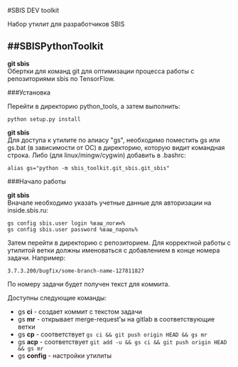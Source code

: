 #SBIS DEV toolkit

Набор утилит для разработчиков SBIS

##SBISPythonToolkit
------------

**git sbis**  
Обертки для команд git для оптимизации процесса работы с репозиториями sbis
по TensorFlow.

###Установка

Перейти в директорию python_tools, а затем выполнить:
```
python setup.py install
```

**git sbis**  
Для доступа к утилите по алиасу "gs", необходимо поместить
gs или gs.bat (в зависимости от ОС) в директорию, которую видит командная строка.
Либо (для linux/mingw/cygwin) добавить в .bashrc:
```
alias gs="python -m sbis_toolkit.git_sbis.git_sbis"
```

###Начало работы

**git sbis**  
Вначале необходимо указать учетные данные для авторизации на inside.sbis.ru:

```
gs config sbis.user login %ваш_логин%  
gs config sbis.user password %ваш_пароль%  
```

Затем перейти в директорию с репозиторием.
Для корректной работы с утилитой ветки должны именоваться с добавлением в конце номера задачи.
Например:

```
3.7.3.200/bugfix/some-branch-name-127811827
```

По номеру задачи будет получен текст для коммита.

Доступны следующие команды:

 - gs **ci** - создает коммит с текстом задачи
 - gs **mr** - открывает merge-request'ы на gitlab в соответствующие ветки
 - gs **cp** - соответствует ```gs ci && git push origin HEAD && gs mr```
 - gs **acp** - соответствует ```git add -u && gs ci && git push origin HEAD && gs mr```
 - gs **config** - настройки утилиты
